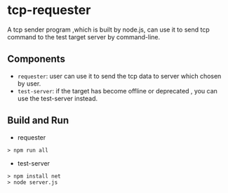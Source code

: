 # tcp-requester
A tcp sender program ,which is built by node.js, can use it to send tcp command to the test target server by command-line.

## Components
- `requester`: user can use it to send the tcp data to server which chosen by user.
- `test-server`: if the target has become offline or deprecated , you can use the test-server instead.

## Build and Run
- requester
```shell=bash
> npm run all
```
- test-server
```shell=bash
> npm install net
> node server.js
```
